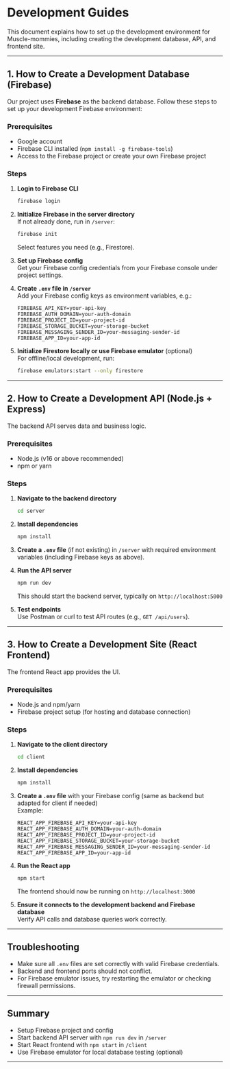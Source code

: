# Development Guides

This document explains how to set up the development environment for Muscle-mommies, including creating the development database, API, and frontend site.

---

## 1. How to Create a Development Database (Firebase)

Our project uses **Firebase** as the backend database. Follow these steps to set up your development Firebase environment:

### Prerequisites

- Google account
- Firebase CLI installed (`npm install -g firebase-tools`)
- Access to the Firebase project or create your own Firebase project

### Steps

1. **Login to Firebase CLI**

   ```bash
   firebase login
   ```

2. **Initialize Firebase in the server directory**  
   If not already done, run in `/server`:

   ```bash
   firebase init
   ```

   Select features you need (e.g., Firestore).

3. **Set up Firebase config**  
   Get your Firebase config credentials from your Firebase console under project settings.

4. **Create `.env` file in `/server`**  
   Add your Firebase config keys as environment variables, e.g.:

   ```env
   FIREBASE_API_KEY=your-api-key
   FIREBASE_AUTH_DOMAIN=your-auth-domain
   FIREBASE_PROJECT_ID=your-project-id
   FIREBASE_STORAGE_BUCKET=your-storage-bucket
   FIREBASE_MESSAGING_SENDER_ID=your-messaging-sender-id
   FIREBASE_APP_ID=your-app-id
   ```

5. **Initialize Firestore locally or use Firebase emulator** (optional)  
   For offline/local development, run:
   ```bash
   firebase emulators:start --only firestore
   ```

---

## 2. How to Create a Development API (Node.js + Express)

The backend API serves data and business logic.

### Prerequisites

- Node.js (v16 or above recommended)
- npm or yarn

### Steps

1. **Navigate to the backend directory**

   ```bash
   cd server
   ```

2. **Install dependencies**

   ```bash
   npm install
   ```

3. **Create a `.env` file** (if not existing) in `/server` with required environment variables (including Firebase keys as above).

4. **Run the API server**

   ```bash
   npm run dev
   ```

   This should start the backend server, typically on `http://localhost:5000`

5. **Test endpoints**  
   Use Postman or curl to test API routes (e.g., `GET /api/users`).

---

## 3. How to Create a Development Site (React Frontend)

The frontend React app provides the UI.

### Prerequisites

- Node.js and npm/yarn
- Firebase project setup (for hosting and database connection)

### Steps

1. **Navigate to the client directory**

   ```bash
   cd client
   ```

2. **Install dependencies**

   ```bash
   npm install
   ```

3. **Create a `.env` file** with your Firebase config (same as backend but adapted for client if needed)  
   Example:

   ```env
   REACT_APP_FIREBASE_API_KEY=your-api-key
   REACT_APP_FIREBASE_AUTH_DOMAIN=your-auth-domain
   REACT_APP_FIREBASE_PROJECT_ID=your-project-id
   REACT_APP_FIREBASE_STORAGE_BUCKET=your-storage-bucket
   REACT_APP_FIREBASE_MESSAGING_SENDER_ID=your-messaging-sender-id
   REACT_APP_FIREBASE_APP_ID=your-app-id
   ```

4. **Run the React app**

   ```bash
   npm start
   ```

   The frontend should now be running on `http://localhost:3000`

5. **Ensure it connects to the development backend and Firebase database**  
   Verify API calls and database queries work correctly.

---

## Troubleshooting

- Make sure all `.env` files are set correctly with valid Firebase credentials.
- Backend and frontend ports should not conflict.
- For Firebase emulator issues, try restarting the emulator or checking firewall permissions.

---

## Summary

- Setup Firebase project and config
- Start backend API server with `npm run dev` in `/server`
- Start React frontend with `npm start` in `/client`
- Use Firebase emulator for local database testing (optional)

---
